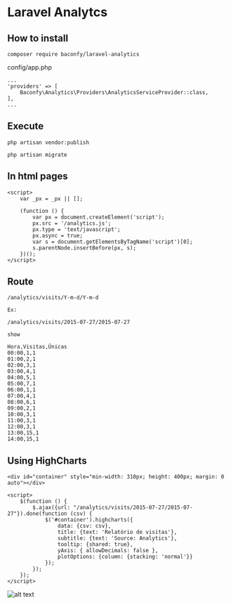 # Laravel Analytcs


## How to install

```
composer require baconfy/laravel-analytics
```

config/app.php

```
...
'providers' => [
    Baconfy\Analytics\Providers\AnalyticsServiceProvider::class,
],
...
```

## Execute

```
php artisan vendor:publish

php artisan migrate
```

## In html pages

```
<script>
    var _px = _px || [];

    (function () {
        var px = document.createElement('script');
        px.src = '/analytics.js';
        px.type = 'text/javascript';
        px.async = true;
        var s = document.getElementsByTagName('script')[0];
        s.parentNode.insertBefore(px, s);
    })();
</script>
```

## Route 

```
/analytics/visits/Y-m-d/Y-m-d

Ex:

/analytics/visits/2015-07-27/2015-07-27

show

Hora,Visitas,Únicas
00:00,1,1
01:00,2,1
02:00,3,1
03:00,4,1
04:00,5,1
05:00,7,1
06:00,1,1
07:00,4,1
08:00,6,1
09:00,2,1
10:00,3,1
11:00,3,1
12:00,3,1
13:00,15,1
14:00,15,1
```

## Using HighCharts

```
<div id="container" style="min-width: 310px; height: 400px; margin: 0 auto"></div>

<script>
    $(function () {
        $.ajax({url: "/analytics/visits/2015-07-27/2015-07-27"}).done(function (csv) {
            $('#container').highcharts({
                data: {csv: csv},
                title: {text: 'Relatório de visitas'},
                subtitle: {text: 'Source: Analytics'},
                tooltip: {shared: true},
                yAxis: { allowDecimals: false },
                plotOptions: {column: {stacking: 'normal'}}
            });
        });
    });
</script>
```

![alt text](https://raw.githubusercontent.com/baconfy/laravel-analytics/master/screenshot.png "ScreenShot")